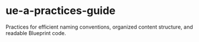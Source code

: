 # ue-a-practices-guide
Practices for efficient naming conventions, organized content structure, and readable Blueprint code.
